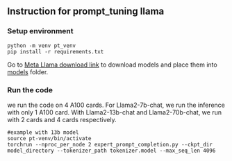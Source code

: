 ## Instruction for prompt_tuning llama
### Setup environment
```
python -m venv pt_venv
pip install -r requirements.txt
```
Go to [Meta Llama download link](https://llama.meta.com/llama-downloads/) to download models and place them into [models](https://github.com/joker-bruce/LLM_Extraction_Chem/tree/main/models) folder.  

### Run the code
we run the code on 4 A100 cards. For Llama2-7b-chat, we run the inference with only 1 A100 card. With Llama2-13b-chat and Llama2-70b-chat, we run with 2 cards and 4 cards respectively. 
```
#example with 13b model
source pt-venv/bin/activate
torchrun --nproc_per_node 2 expert_prompt_completion.py --ckpt_dir model_directory --tokenizer_path tokenizer.model --max_seq_len 4096
```
